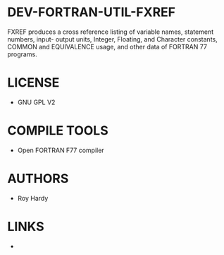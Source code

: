DEV-FORTRAN-UTIL-FXREF
======================

FXREF produces a cross reference listing of variable names, statement numbers, input- output units, Integer, Floating, and Character constants, COMMON and EQUIVALENCE usage, and other data of FORTRAN 77 programs. 

LICENSE
===============
* GNU GPL V2

COMPILE TOOLS
===============
* Open FORTRAN F77 compiler

AUTHORS
===============
* Roy Hardy

LINKS
===============
* 
